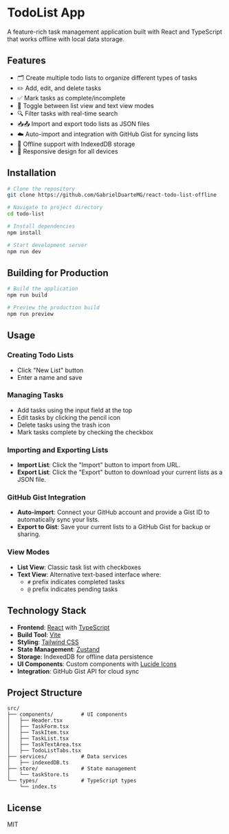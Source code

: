 # TodoList App

A feature-rich task management application built with React and TypeScript that works offline with local data storage.

## Features

- 🗂️ Create multiple todo lists to organize different types of tasks
- ✏️ Add, edit, and delete tasks
- ✅ Mark tasks as complete/incomplete
- 🔄 Toggle between list view and text view modes
- 🔍 Filter tasks with real-time search
- 📥📤 Import and export todo lists as JSON files
- ☁️ Auto-import and integration with GitHub Gist for syncing lists
- 📶 Offline support with IndexedDB storage
- 📱 Responsive design for all devices

## Installation

```bash
# Clone the repository
git clone https://github.com/GabrielDuarteMG/react-todo-list-offline

# Navigate to project directory
cd todo-list

# Install dependencies
npm install

# Start development server
npm run dev
```

## Building for Production

```bash
# Build the application
npm run build

# Preview the production build
npm run preview
```

## Usage

### Creating Todo Lists
- Click "New List" button
- Enter a name and save

### Managing Tasks
- Add tasks using the input field at the top
- Edit tasks by clicking the pencil icon
- Delete tasks using the trash icon
- Mark tasks complete by checking the checkbox

### Importing and Exporting Lists
- **Import List**: Click the "Import" button to import from URL.
- **Export List**: Click the "Export" button to download your current lists as a JSON file.

### GitHub Gist Integration
- **Auto-import**: Connect your GitHub account and provide a Gist ID to automatically sync your lists.
- **Export to Gist**: Save your current lists to a GitHub Gist for backup or sharing.

### View Modes
- **List View**: Classic task list with checkboxes
- **Text View**: Alternative text-based interface where:
  - `#` prefix indicates completed tasks
  - `@` prefix indicates pending tasks

## Technology Stack

- **Frontend**: [React](https://reactjs.org/) with [TypeScript](https://www.typescriptlang.org/)
- **Build Tool**: [Vite](https://vitejs.dev/)
- **Styling**: [Tailwind CSS](https://tailwindcss.com/)
- **State Management**: [Zustand](https://github.com/pmndrs/zustand)
- **Storage**: IndexedDB for offline data persistence
- **UI Components**: Custom components with [Lucide Icons](https://lucide.dev/)
- **Integration**: GitHub Gist API for cloud sync

## Project Structure

```
src/
├── components/         # UI components
│   ├── Header.tsx
│   ├── TaskForm.tsx
│   ├── TaskItem.tsx
│   ├── TaskList.tsx
│   ├── TaskTextArea.tsx
│   ├── TodoListTabs.tsx
├── services/           # Data services
│   ├── indexedDB.ts
├── store/              # State management
│   └── taskStore.ts
└── types/              # TypeScript types
    └── index.ts
```

## License

MIT